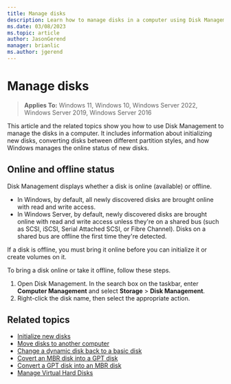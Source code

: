 ```yaml
---
title: Manage disks
description: Learn how to manage disks in a computer using Disk Management and discover whether a disk is online or offline and how to bring it online.
ms.date: 03/08/2023
ms.topic: article
author: JasonGerend
manager: brianlic
ms.author: jgerend
---
```


# Manage disks

> **Applies To:** Windows 11, Windows 10, Windows Server 2022, Windows Server 2019, Windows Server 2016

This article and the related topics show you how to use Disk Management to manage the disks in a computer. It includes information about initializing new disks, converting disks between different partition styles, and how Windows manages the online status of new disks.

## Online and offline status

Disk Management displays whether a disk is online (available) or offline.

- In Windows, by default, all newly discovered disks are brought online with read and write access.
- In Windows Server, by default, newly discovered disks are brought online with read and write access unless they're on a shared bus (such as SCSI, iSCSI, Serial Attached SCSI, or Fibre Channel). Disks on a shared bus are offline the first time they're detected.

If a disk is offline, you must bring it online before you can initialize it or create volumes on it.

To bring a disk online or take it offline, follow these steps.

1. Open Disk Management. In the search box on the taskbar, enter **Computer Management** and select **Storage** > **Disk Management**.
1. Right-click the disk name, then select the appropriate action.

## Related topics

- [Initialize new disks](initialize-new-disks.md)
- [Move disks to another computer](move-disks-to-another-computer.md)
- [Change a dynamic disk back to a basic disk](change-a-dynamic-disk-back-to-a-basic-disk.md)
- [Covert an MBR disk into a GPT disk](change-an-mbr-disk-into-a-gpt-disk.md)
- [Convert a GPT disk into an MBR disk](change-a-gpt-disk-into-an-mbr-disk.md)
- [Manage Virtual Hard Disks](manage-virtual-hard-disks.md)
